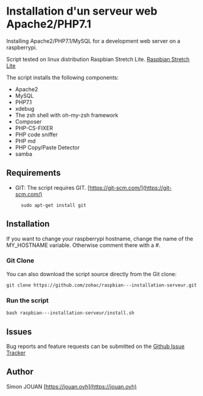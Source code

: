 # Installation d'un serveur web Apache2/PHP7.1

Installing Apache2/PHP7.1/MySQL for a development web server on a raspberrypi.

Script tested on linux distribution Raspbian Stretch Lite.
[Raspbian Stretch Lite](https://www.raspberrypi.org/downloads/raspbian/)

The script installs the following components:

* Apache2
* MySQL
* PHP7.1
* xdebug
* The zsh shell with oh-my-zsh framework
* Composer
* PHP-CS-FIXER
* PHP code sniffer
* PHP md
* PHP Copy/Paste Detector
* samba

## Requirements

* GIT: The script requires GIT. [https://git-scm.com/](https://git-scm.com/)

        sudo apt-get install git

## Installation

If you want to change your raspberrypi hostname, change the name of the MY_HOSTNAME variable.
Otherwise comment there with a #.

### Git Clone

You can also download the script source directly from the Git clone:

    git clone https://github.com/zohac/raspbian---installation-serveur.git

### Run the script

    bash raspbian---installation-serveur/install.sh

## Issues

Bug reports and feature requests can be submitted on the [Github Issue Tracker](https://github.com/zohac/raspbian---installation-serveur/issues)

## Author

Simon JOUAN
[https://jouan.ovh](https://jouan.ovh)